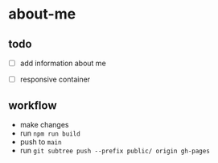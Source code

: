 # about-me

## todo
- [ ] add information about me
- [ ] responsive container


## workflow
- make changes 
- run `npm run build`
- push to `main`
- run `git subtree push --prefix public/ origin gh-pages`
